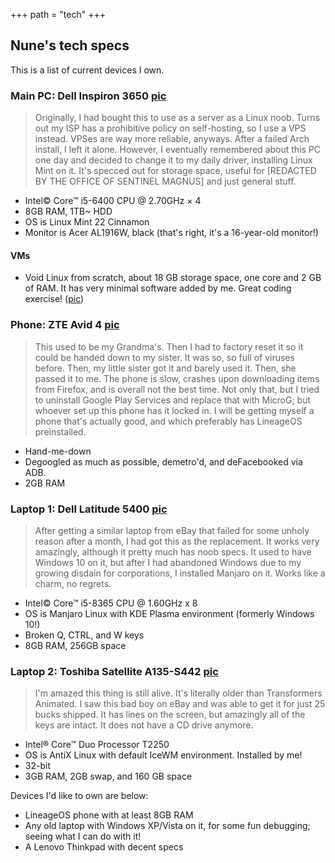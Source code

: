+++
path = "tech"
+++

## Nune's tech specs

This is a list of current devices I own.

### Main PC: Dell Inspiron 3650 [pic](/dellpc.png)
> Originally, I had bought this to use as a server as a Linux noob. Turns out my ISP has a prohibitive policy on self-hosting, so I use a VPS instead. VPSes are way more reliable, anyways. After a failed Arch install, I left it alone. However, I eventually remembered about this PC one day and decided to change it to my daily driver, installing Linux Mint on it. It's specced out for storage space, useful for [REDACTED BY THE OFFICE OF SENTINEL MAGNUS] and just general stuff.
* Intel© Core™ i5-6400 CPU @ 2.70GHz × 4
* 8GB RAM, 1TB~ HDD
* OS is Linux Mint 22 Cinnamon
* Monitor is Acer AL1916W, black (that's right, it's a 16-year-old monitor!)
#### VMs
* Void Linux from scratch, about 18 GB storage space, one core and 2 GB of RAM. It has very minimal software added by me. Great coding exercise! ([pic](/dellpcvoid.png))

### Phone: ZTE Avid 4 [pic](/ztephone.png)
> This used to be my Grandma's. Then I had to factory reset it so it could be handed down to my sister. It was so, so full of viruses before. Then, my little sister got it and barely used it. Then, she passed it to me. The phone is slow, crashes upon downloading items from Firefox, and is overall not the best time. Not only that, but I tried to uninstall Google Play Services and replace that with MicroG; but whoever set up this phone has it locked in. I will be getting myself a phone that's actually good, and which preferably has LineageOS preinstalled.
* Hand-me-down
* Degoogled as much as possible, demetro'd, and deFacebooked via ADB.
* 2GB RAM

### Laptop 1: Dell Latitude 5400 [pic](/delllaptop.png)
> After getting a similar laptop from eBay that failed for some unholy reason after a month, I had got this as the replacement. It works very amazingly, although it pretty much has noob specs. It used to have Windows 10 on it, but after I had abandoned Windows due to my growing disdain for corporations, I installed Manjaro on it. Works like a charm, no regrets.
* Intel© Core™ i5-8365 CPU @ 1.60GHz x 8
* OS is Manjaro Linux with KDE Plasma environment (formerly Windows 10!)
* Broken Q, CTRL, and W keys
* 8GB RAM, 256GB space

### Laptop 2: Toshiba Satellite A135-S442 [pic](/toshibalaptop.png)
> I'm amazed this thing is still alive. It's literally older than Transformers Animated. I saw this bad boy on eBay and was able to get it for just 25 bucks shipped. It has lines on the screen, but amazingly all of the keys are intact. It does not have a CD drive anymore.
* Intel® Core™ Duo Processor T2250
* OS is AntiX Linux with default IceWM environment. Installed by me!
* 32-bit
* 3GB RAM, 2GB swap, and 160 GB space

Devices I'd like to own are below:
* LineageOS phone with at least 8GB RAM
* Any old laptop with Windows XP/Vista on it, for some fun debugging; seeing what I can do with it!
* A Lenovo Thinkpad with decent specs
